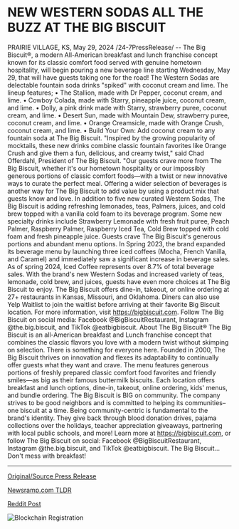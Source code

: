 # NEW WESTERN SODAS ALL THE BUZZ AT THE BIG BISCUIT

PRAIRIE VILLAGE, KS, May 29, 2024 /24-7PressRelease/ -- The Big Biscuit®, a modern All-American breakfast and lunch franchise concept known for its classic comfort food served with genuine hometown hospitality, will begin pouring a new beverage line starting Wednesday, May 29, that will have guests taking one for the road!  The Western Sodas are delectable fountain soda drinks "spiked" with coconut cream and lime. The lineup features; • The Stallion, made with Dr Pepper, coconut cream, and lime. • Cowboy Colada, made with Starry, pineapple juice, coconut cream, and lime. • Dolly, a pink drink made with Starry, strawberry puree, coconut cream, and lime. • Desert Sun, made with Mountain Dew, strawberry puree, coconut cream, and lime. • Orange Creamsicle, made with Orange Crush, coconut cream, and lime. • Build Your Own: Add coconut cream to any fountain soda at The Big Biscuit.  "Inspired by the growing popularity of mocktails, these new drinks combine classic fountain favorites like Orange Crush and give them a fun, delicious, and creamy twist," said Chad Offerdahl, President of The Big Biscuit. "Our guests crave more from The Big Biscuit, whether it's our hometown hospitality or our impossibly generous portions of classic comfort foods—with a twist or new innovative ways to curate the perfect meal. Offering a wider selection of beverages is another way for The Big Biscuit to add value by using a product mix that guests know and love.  In addition to five new curated Western Sodas, The Big Biscuit is adding refreshing lemonades, teas, Palmers, juices, and cold brew topped with a vanilla cold foam to its beverage program. Some new specialty drinks include Strawberry Lemonade with fresh fruit puree, Peach Palmer, Raspberry Palmer, Raspberry Iced Tea, Cold Brew topped with cold foam and fresh pineapple juice.  Guests crave The Big Biscuit's generous portions and abundant menu options. In Spring 2023, the brand expanded its beverage menu by launching three iced coffees (Mocha, French Vanilla, and Caramel) and immediately saw a significant increase in beverage sales. As of spring 2024, Iced Coffee represents over 8.7% of total beverage sales. With the brand's new Western Sodas and increased variety of teas, lemonade, cold brew, and juices, guests have even more choices at The Big Biscuit to enjoy.  The Big Biscuit offers dine-in, takeout, or online ordering at 27+ restaurants in Kansas, Missouri, and Oklahoma. Diners can also use Yelp Waitlist to join the waitlist before arriving at their favorite Big Biscuit location.  For more information, visit https://bigbiscuit.com. Follow The Big Biscuit on social media: Facebook @BigBiscuitRestaurant, Instagram @the.big.biscuit, and TikTok @eatbigbiscuit.  About The Big Biscuit®  The Big Biscuit is an all-American breakfast and Lunch franchise concept that combines the classic flavors you love with a modern twist without skimping on selection. There is something for everyone here. Founded in 2000, The Big Biscuit thrives on innovation and flexes its adaptability to continually offer guests what they want and crave.  The menu features generous portions of freshly prepared classic comfort food favorites and friendly smiles—as big as their famous buttermilk biscuits. Each location offers breakfast and lunch options, dine-in, takeout, online ordering, kids' menus, and bundle ordering.  The Big Biscuit is BIG on community. The company strives to be good neighbors and is committed to helping its communities–one biscuit at a time. Being community-centric is fundamental to the brand's identity. They give back through blood donation drives, pajama collections over the holidays, teacher appreciation giveaways, partnering with local public schools, and more!  Learn more at https://bigbiscuit.com, or follow The Big Biscuit on social: Facebook @BigBiscuitRestaurant, Instagram @the.big.biscuit, and TikTok @eatbigbiscuit.  The Big Biscuit… Don't mess with breakfast! 

---

[Original/Source Press Release](https://www.24-7pressrelease.com/press-release/511244/new-western-sodas-all-the-buzz-at-the-big-biscuit)
                    

[Newsramp.com TLDR](https://newsramp.com/curated-news/the-big-biscuit-introduces-new-line-of-western-sodas-and-expanded-beverage-menu/440ad252b655a3ff00a6592398eb88ad) 

 



[Reddit Post](https://www.reddit.com/r/newsramp/comments/1d3mxpj/the_big_biscuit_introduces_new_line_of_western/) 



![Blockchain Registration](https://cdn.newsramp.app/24-7PressRelease/qrcode/245/29/echouGrt.webp)